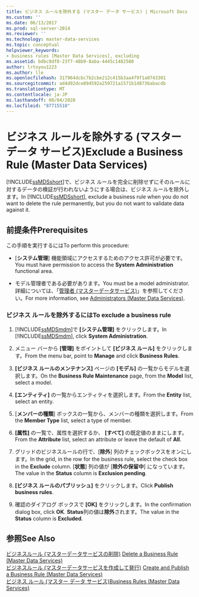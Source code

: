 ```yaml
---
title: ビジネス ルールを除外する (マスター データ サービス) | Microsoft Docs
ms.custom: ''
ms.date: 06/13/2017
ms.prod: sql-server-2014
ms.reviewer: ''
ms.technology: master-data-services
ms.topic: conceptual
helpviewer_keywords:
- business rules [Master Data Services], excluding
ms.assetid: bdbc9df0-23f7-40b9-8aba-4445c1482580
author: lrtoyou1223
ms.author: lle
ms.openlocfilehash: 317964dcbc7b2cbe212c415b3aa4f9f1a0743301
ms.sourcegitcommit: ad4d92dce894592a259721a1571b1d8736abacdb
ms.translationtype: MT
ms.contentlocale: ja-JP
ms.lasthandoff: 08/04/2020
ms.locfileid: "87715518"
---
```

# <a name="exclude-a-business-rule-master-data-services"></a><span data-ttu-id="7718f-102">ビジネス ルールを除外する (マスター データ サービス)</span><span class="sxs-lookup"><span data-stu-id="7718f-102">Exclude a Business Rule (Master Data Services)</span></span>
  <span data-ttu-id="7718f-103">[!INCLUDE[ssMDSshort](../includes/ssmdsshort-md.md)]で、ビジネス ルールを完全に削除せずにそのルールに対するデータの検証が行われないようにする場合は、ビジネス ルールを除外します。</span><span class="sxs-lookup"><span data-stu-id="7718f-103">In [!INCLUDE[ssMDSshort](../includes/ssmdsshort-md.md)], exclude a business rule when you do not want to delete the rule permanently, but you do not want to validate data against it.</span></span>  
  
## <a name="prerequisites"></a><span data-ttu-id="7718f-104">前提条件</span><span class="sxs-lookup"><span data-stu-id="7718f-104">Prerequisites</span></span>  
 <span data-ttu-id="7718f-105">この手順を実行するには</span><span class="sxs-lookup"><span data-stu-id="7718f-105">To perform this procedure:</span></span>  
  
-   <span data-ttu-id="7718f-106">[**システム管理**] 機能領域にアクセスするためのアクセス許可が必要です。</span><span class="sxs-lookup"><span data-stu-id="7718f-106">You must have permission to access the **System Administration** functional area.</span></span>  
  
-   <span data-ttu-id="7718f-107">モデル管理者である必要があります。</span><span class="sxs-lookup"><span data-stu-id="7718f-107">You must be a model administrator.</span></span> <span data-ttu-id="7718f-108">詳細については、「[管理者 &#40;マスターデータサービス&#41;](administrators-master-data-services.md)」を参照してください。</span><span class="sxs-lookup"><span data-stu-id="7718f-108">For more information, see [Administrators &#40;Master Data Services&#41;](administrators-master-data-services.md).</span></span>  
  
### <a name="to-exclude-a-business-rule"></a><span data-ttu-id="7718f-109">ビジネス ルールを除外するには</span><span class="sxs-lookup"><span data-stu-id="7718f-109">To exclude a business rule</span></span>  
  
1.  <span data-ttu-id="7718f-110">[!INCLUDE[ssMDSmdm](../includes/ssmdsmdm-md.md)]で **[システム管理]** をクリックします。</span><span class="sxs-lookup"><span data-stu-id="7718f-110">In [!INCLUDE[ssMDSmdm](../includes/ssmdsmdm-md.md)], click **System Administration**.</span></span>  
  
2.  <span data-ttu-id="7718f-111">メニュー バーから **[管理]** をポイントして **[ビジネス ルール]** をクリックします。</span><span class="sxs-lookup"><span data-stu-id="7718f-111">From the menu bar, point to **Manage** and click **Business Rules**.</span></span>  
  
3.  <span data-ttu-id="7718f-112">**[ビジネス ルールのメンテナンス]** ページの **[モデル]** の一覧からモデルを選択します。</span><span class="sxs-lookup"><span data-stu-id="7718f-112">On the **Business Rule Maintenance** page, from the **Model** list, select a model.</span></span>  
  
4.  <span data-ttu-id="7718f-113">**[エンティティ]** の一覧からエンティティを選択します。</span><span class="sxs-lookup"><span data-stu-id="7718f-113">From the **Entity** list, select an entity.</span></span>  
  
5.  <span data-ttu-id="7718f-114">[**メンバーの種類**] ボックスの一覧から、メンバーの種類を選択します。</span><span class="sxs-lookup"><span data-stu-id="7718f-114">From the **Member Type** list, select a type of member.</span></span>  
  
6.  <span data-ttu-id="7718f-115">**[属性]** の一覧で、属性を選択するか、 **[すべて]** の既定値のままにします。</span><span class="sxs-lookup"><span data-stu-id="7718f-115">From the **Attribute** list, select an attribute or leave the default of **All**.</span></span>  
  
7.  <span data-ttu-id="7718f-116">グリッドのビジネスルールの行で、[**除外**] 列のチェックボックスをオンにします。</span><span class="sxs-lookup"><span data-stu-id="7718f-116">In the grid, in the row for the business rule, select the check box in the **Exclude** column.</span></span> <span data-ttu-id="7718f-117">[**状態**] 列の値が [**除外の保留中**] になっています。</span><span class="sxs-lookup"><span data-stu-id="7718f-117">The value in the **Status** column is **Exclusion pending**.</span></span>  
  
8.  <span data-ttu-id="7718f-118">**[ビジネス ルールのパブリッシュ]** をクリックします。</span><span class="sxs-lookup"><span data-stu-id="7718f-118">Click **Publish business rules**.</span></span>  
  
9. <span data-ttu-id="7718f-119">確認のダイアログ ボックスで **[OK]** をクリックします。</span><span class="sxs-lookup"><span data-stu-id="7718f-119">In the confirmation dialog box, click **OK**.</span></span> <span data-ttu-id="7718f-120">**Status**列の値は**除外**されます。</span><span class="sxs-lookup"><span data-stu-id="7718f-120">The value in the **Status** column is **Excluded**.</span></span>  
  
## <a name="see-also"></a><span data-ttu-id="7718f-121">参照</span><span class="sxs-lookup"><span data-stu-id="7718f-121">See Also</span></span>  
 <span data-ttu-id="7718f-122">[ビジネスルール &#40;マスターデータサービスの削除&#41;](../../2014/master-data-services/delete-a-business-rule-master-data-services.md) </span><span class="sxs-lookup"><span data-stu-id="7718f-122">[Delete a Business Rule &#40;Master Data Services&#41;](../../2014/master-data-services/delete-a-business-rule-master-data-services.md) </span></span>  
 <span data-ttu-id="7718f-123">[ビジネスルール &#40;マスターデータサービスを作成して発行&#41;](../../2014/master-data-services/create-and-publish-a-business-rule-master-data-services.md) </span><span class="sxs-lookup"><span data-stu-id="7718f-123">[Create and Publish a Business Rule &#40;Master Data Services&#41;](../../2014/master-data-services/create-and-publish-a-business-rule-master-data-services.md) </span></span>  
 [<span data-ttu-id="7718f-124">ビジネス ルール (マスター データ サービス)</span><span class="sxs-lookup"><span data-stu-id="7718f-124">Business Rules &#40;Master Data Services&#41;</span></span>](../../2014/master-data-services/business-rules-master-data-services.md)  
  
  
